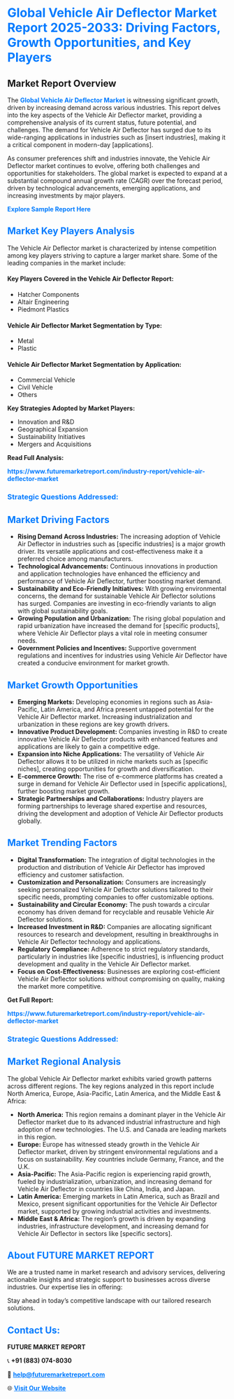 <h1 style="color: #007BFF;">Global Vehicle Air Deflector Market Report 2025-2033: Driving Factors, Growth Opportunities, and Key Players</h1>

<section id="overview">
<h2>Market Report Overview</h2>
<p>The <a href="https://www.futuremarketreport.com/industry-report/vehicle-air-deflector-market" style="color: #007BFF; text-decoration: none;"><strong>Global Vehicle Air Deflector Market</strong></a> is witnessing significant growth, driven by increasing demand across various industries. This report delves into the key aspects of the Vehicle Air Deflector market, providing a comprehensive analysis of its current status, future potential, and challenges. The demand for Vehicle Air Deflector has surged due to its wide-ranging applications in industries such as [insert industries], making it a critical component in modern-day [applications].</p>
<p>As consumer preferences shift and industries innovate, the Vehicle Air Deflector market continues to evolve, offering both challenges and opportunities for stakeholders. The global market is expected to expand at a substantial compound annual growth rate (CAGR) over the forecast period, driven by technological advancements, emerging applications, and increasing investments by major players.</p>
</section>

<section id="overview">
<p><a href="https://www.futuremarketreport.com/request-sample/reportId=83959" style="color: #007BFF; text-decoration: none;"><strong>Explore Sample Report Here</strong></a></p>
</section>

<section id="key-players">
<h2 style="color: #007BFF;">Market Key Players Analysis</h2>
<p>The Vehicle Air Deflector market is characterized by intense competition among key players striving to capture a larger market share. Some of the leading companies in the market include:</p>
<h4>Key Players Covered in the Vehicle Air Deflector Report:</h4>
<ul><li>Hatcher Components</li><li>Altair Engineering</li><li>Piedmont Plastics</li></ul>
<h4>Vehicle Air Deflector Market Segmentation by Type:</h4>
<ul><li>Metal</li><li>Plastic</li></ul>

<h4>Vehicle Air Deflector Market Segmentation by Application:</h4>
<ul><li>Commercial Vehicle</li><li>Civil Vehicle</li><li>Others</li></ul>
<p><strong>Key Strategies Adopted by Market Players:</strong></p>
<ul>
<li>Innovation and R&D</li>
<li>Geographical Expansion</li>
<li>Sustainability Initiatives</li>
<li>Mergers and Acquisitions</li>
</ul>
</section>

<section>
<p><strong>Read Full Analysis: </strong></p><a href="https://www.futuremarketreport.com/industry-report/vehicle-air-deflector-market" style="color: #007BFF; text-decoration: none;"><strong>https://www.futuremarketreport.com/industry-report/vehicle-air-deflector-market</strong></a>
<h3 style="color: #007BFF;">Strategic Questions Addressed:</h3>
</section>

<section id="driving-factors">
<h2 style="color: #007BFF;">Market Driving Factors</h2>
<ul>
<li><strong>Rising Demand Across Industries:</strong> The increasing adoption of Vehicle Air Deflector in industries such as [specific industries] is a major growth driver. Its versatile applications and cost-effectiveness make it a preferred choice among manufacturers.</li>
<li><strong>Technological Advancements:</strong> Continuous innovations in production and application technologies have enhanced the efficiency and performance of Vehicle Air Deflector, further boosting market demand.</li>
<li><strong>Sustainability and Eco-Friendly Initiatives:</strong> With growing environmental concerns, the demand for sustainable Vehicle Air Deflector solutions has surged. Companies are investing in eco-friendly variants to align with global sustainability goals.</li>
<li><strong>Growing Population and Urbanization:</strong> The rising global population and rapid urbanization have increased the demand for [specific products], where Vehicle Air Deflector plays a vital role in meeting consumer needs.</li>
<li><strong>Government Policies and Incentives:</strong> Supportive government regulations and incentives for industries using Vehicle Air Deflector have created a conducive environment for market growth.</li>
</ul>
</section>

<section id="growth-opportunities">
<h2 style="color: #007BFF;">Market Growth Opportunities</h2>
<ul>
<li><strong>Emerging Markets:</strong> Developing economies in regions such as Asia-Pacific, Latin America, and Africa present untapped potential for the Vehicle Air Deflector market. Increasing industrialization and urbanization in these regions are key growth drivers.</li>
<li><strong>Innovative Product Development:</strong> Companies investing in R&D to create innovative Vehicle Air Deflector products with enhanced features and applications are likely to gain a competitive edge.</li>
<li><strong>Expansion into Niche Applications:</strong> The versatility of Vehicle Air Deflector allows it to be utilized in niche markets such as [specific niches], creating opportunities for growth and diversification.</li>
<li><strong>E-commerce Growth:</strong> The rise of e-commerce platforms has created a surge in demand for Vehicle Air Deflector used in [specific applications], further boosting market growth.</li>
<li><strong>Strategic Partnerships and Collaborations:</strong> Industry players are forming partnerships to leverage shared expertise and resources, driving the development and adoption of Vehicle Air Deflector products globally.</li>
</ul>
</section>

<section id="trending-factors">
<h2 style="color: #007BFF;">Market Trending Factors</h2>
<ul>
<li><strong>Digital Transformation:</strong> The integration of digital technologies in the production and distribution of Vehicle Air Deflector has improved efficiency and customer satisfaction.</li>
<li><strong>Customization and Personalization:</strong> Consumers are increasingly seeking personalized Vehicle Air Deflector solutions tailored to their specific needs, prompting companies to offer customizable options.</li>
<li><strong>Sustainability and Circular Economy:</strong> The push towards a circular economy has driven demand for recyclable and reusable Vehicle Air Deflector solutions.</li>
<li><strong>Increased Investment in R&D:</strong> Companies are allocating significant resources to research and development, resulting in breakthroughs in Vehicle Air Deflector technology and applications.</li>
<li><strong>Regulatory Compliance:</strong> Adherence to strict regulatory standards, particularly in industries like [specific industries], is influencing product development and quality in the Vehicle Air Deflector market.</li>
<li><strong>Focus on Cost-Effectiveness:</strong> Businesses are exploring cost-efficient Vehicle Air Deflector solutions without compromising on quality, making the market more competitive.</li>
</ul>
</section>

<section>
<p><strong>Get Full Report: </strong></p><a href="https://www.futuremarketreport.com/industry-report/vehicle-air-deflector-market" style="color: #007BFF; text-decoration: none;"><strong>https://www.futuremarketreport.com/industry-report/vehicle-air-deflector-market</strong></a>
<h3 style="color: #007BFF;">Strategic Questions Addressed:</h3>
</section>


<section id="regional-analysis">
<h2 style="color: #007BFF;">Market Regional Analysis</h2>
<p>The global Vehicle Air Deflector market exhibits varied growth patterns across different regions. The key regions analyzed in this report include North America, Europe, Asia-Pacific, Latin America, and the Middle East & Africa:</p>
<ul>
<li><strong>North America:</strong> This region remains a dominant player in the Vehicle Air Deflector market due to its advanced industrial infrastructure and high adoption of new technologies. The U.S. and Canada are leading markets in this region.</li>
<li><strong>Europe:</strong> Europe has witnessed steady growth in the Vehicle Air Deflector market, driven by stringent environmental regulations and a focus on sustainability. Key countries include Germany, France, and the U.K.</li>
<li><strong>Asia-Pacific:</strong> The Asia-Pacific region is experiencing rapid growth, fueled by industrialization, urbanization, and increasing demand for Vehicle Air Deflector in countries like China, India, and Japan.</li>
<li><strong>Latin America:</strong> Emerging markets in Latin America, such as Brazil and Mexico, present significant opportunities for the Vehicle Air Deflector market, supported by growing industrial activities and investments.</li>
<li><strong>Middle East & Africa:</strong> The region’s growth is driven by expanding industries, infrastructure development, and increasing demand for Vehicle Air Deflector in sectors like [specific sectors].</li>
</ul>
</section>

<footer>
<h2 style="color: #007BFF;">About FUTURE MARKET REPORT</h2>
<p>We are a trusted name in market research and advisory services, delivering actionable insights and strategic support to businesses across diverse industries. Our expertise lies in offering:</p>

<p>Stay ahead in today’s competitive landscape with our tailored research solutions.</p>

<h2 style="color: #007BFF;">Contact Us:</h2>
<p><strong>FUTURE MARKET REPORT</strong></p>
<p>📞 <strong>+91 (883) 074-8030</strong></p>
<p>📧 <strong><a href="mailto:help@futuremarketreport.com" style="color: #007BFF;">help@futuremarketreport.com</a></strong></p>
<p>🌐 <strong><a href="https://www.futuremarketreport.com/" style="color: #007BFF;">Visit Our Website</a></strong></p>
</footer>